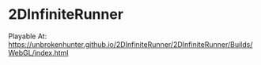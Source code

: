 # 2DInfiniteRunner
 Playable At:
 https://unbrokenhunter.github.io/2DInfiniteRunner/2DInfiniteRunner/Builds/WebGL/index.html
